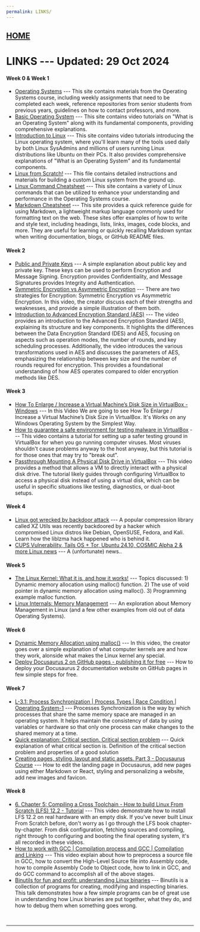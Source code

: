 ```yaml
---
permalink: LINKS/
---
```


## [HOME](../)

# **LINKS** --- Updated: 29 Oct 2024

#### Week 0 & Week 1

* [Operating Systems](https://os.vlsm.org/)
  --- This site contains materials from the Operating Systems course, including weekly assignments that need to be completed each week, reference repositories from senior students from previous years, guidelines on how to contact professors, and more.
* [Basic Operating System](https://www.youtube.com/watch?v=VjPgYcQqqN0&t=113s)
  --- This site contains video tutorials on "What is an Operating System" along with its fundamental components, providing comprehensive explanations.
* [Introduction to Linux](https://youtu.be/sWbUDq4S6Y8?si=3Ft90sXH5h6t9mL0)
  --- This site contains video tutorials introducing the Linux operating system, where you'll learn many of the tools used daily by both Linux SysAdmins and millions of users running Linux distributions like Ubuntu on their PCs. It also provides comprehensive explanations of "What is an Operating System" and its fundamental components.
* [Linux from Scratch!](https://www.linuxfromscratch.org/lfs/downloads/12.0/LFS-BOOK-12.0.pdf)
  --- This file contains detailed instructions and materials for building a custom Linux system from the ground up.
* [Linux Command Cheatsheet](https://www.geeksforgeeks.org/linux-commands-cheat-sheet/)
  --- This site contains a variety of Linux commands that can be utilized to enhance your understanding and performance in the Operating Systems course.
* [Markdown Cheatsheet](https://github.com/adam-p/markdown-here/wiki/Markdown-Cheatsheet)
  --- This site provides a quick reference guide for using Markdown, a lightweight markup language commonly used for formatting text on the web. These sites offer examples of how to write and style text, including headings, lists, links, images, code blocks, and more. They are useful for learning or quickly recalling Markdown syntax when writing documentation, blogs, or GitHub README files.

#### Week 2

* [Public and Private Keys](https://youtu.be/_zyKvPvh808?si=dRcLckgnnXT3QB0R)
  --- A simple explanation about public key and private key. These keys can be used to perform Encryption and Message Signing. Encryption provides Confidentiality, and Message Signatures provides Integrity and Authentication.
* [Symmetric Encryption vs Asymmetric Encryption](https://youtu.be/o_g-M7UBqI8?si=76Y3t4--6PR6etjz)
  --- There are two strategies for Encryption: Symmetric Encryption vs Asymmetric Encryption. In this video, the creator discuss each of their strengths and weaknesses, and provide a simple illustration of them both.
* [Introduction to Advanced Encryption Standard (AES)](https://youtu.be/3MPkc-PFSRI?si=381C14HmI1D9k9BU)
  --- The video provides an introduction to the Advanced Encryption Standard (AES), explaining its structure and key components. It highlights the differences between the Data Encryption Standard (DES) and AES, focusing on aspects such as operation modes, the number of rounds, and key scheduling processes. Additionally, the video introduces the various transformations used in AES and discusses the parameters of AES, emphasizing the relationship between key size and the number of rounds required for encryption. This provides a foundational understanding of how AES operates compared to older encryption methods like DES.

#### Week 3

* [How To Enlarge / Increase a Virtual Machine’s Disk Size in VirtualBox - Windows](https://youtu.be/n1YOlMlU-dg?si=_OKHjiUgcDm1bTzb)
  --- In this Video We are going to see How To Enlarge / Increase  a Virtual Machine’s Disk Size in VirtualBox.  It's Works on any Windows Operating System by the Simplest Way.
* [How to guarantee a safe environment for testing malware in VirtualBox](https://youtu.be/RuHhX-JqnKg?si=DtI66KbimemNB30E)
  --- This video contains a tutorial for setting up a safer testing ground in VirtualBox for when you go running computer viruses. Most viruses shouldn't cause problems anyway to the host anyway, but this tutorial is for those ones that may try to "break out".
* [Passthrough Mounting A Physical Disk Drive in VirtualBox](https://youtu.be/t9L_gH0b5zw?si=0n7UZ7KQbrnj-38G)
  --- This video provides a method that allows a VM to directly interact with a physical disk drive. The tutorial likely guides through configuring VirtualBox to access a physical disk instead of using a virtual disk, which can be useful in specific situations like testing, diagnostics, or dual-boot setups.

#### Week 4

* [Linux got wrecked by backdoor attack](https://youtu.be/bS9em7Bg0iU?si=4vFUtfDfyJopcY-_)
  --- A popular compression library called XZ Utils was recently backdoored by a hacker which compromised Linux distros like Debian, OpenSUSE, Fedora, and Kali. Learn how the liblzma hack happened who is behind it. 
* [CUPS Vulnerability, Tails OS + Tor, Ubuntu 24.10, COSMIC Alpha 2 & more Linux news](https://youtu.be/Oh9D8KVjMcA?si=ZcAawkdqWwGTI6cu)
  --- A (unfortunate) news..

#### Week 5

* [The Linux Kernel: What it is, and how it works!](https://youtu.be/JDfo2Lc7iLU?si=NyHWly3Vt9zai9kx)
  --- Topics discussed: 1) Dynamic memory allocation using malloc() function. 2) The use of void pointer in dynamic memory allocation using malloc(). 3) Programming example malloc function.
* [Linux Internals: Memory Management](https://youtu.be/FcZ5A-K2JUo?si=XQG0Z1uTILFwZFUr)
  --- An exploration about Memory Management in Linux (and a few other examples from old out of data Operating Systems).

#### Week 6

* [Dynamic Memory Allocation using malloc()](https://youtu.be/Vch7_YeGKH4?si=Q9HpdLa-pfjHByw6)
  --- In this video, the creator goes over a simple explanation of what computer kernels are and how they work, alonside what makes the Linux kernel any special.
* [Deploy Docusaurus 2 on GitHub pages - publishing it for free](https://youtu.be/NiHFqziyvyk?si=IWeYeph909Qe0P42)
  --- How to deploy your Docusaurus 2 documentation website on GitHub pages in few simple steps for free.

#### Week 7

* [L-3.1: Process Synchronization | Process Types | Race Condition | Operating System-1](https://youtu.be/3Eaw1SSIqRg?si=uj_DJ7WvjudONrNF)
  --- Processes Synchronization is the way by which processes that share the same memory space are managed in an operating system. It helps maintain the consistency of data by using variables or hardware so that only one process can make changes to the shared memory at a time. 
* [Quick explanation: Critical section. Critical section problem](https://youtu.be/BSX1YEoCVgA?si=BiHKiEairAOLEz6N)
  --- Quick explanation of what critical section is. Definition of the critical section problem and properties of a good solution
* [Creating pages, styling, layout and static assets. Part 3 - Docusaurus Course](https://youtu.be/-XHeXiKRnhs?si=zcck-rfV7FsDqHy1)
  --- How to edit the landing page in Docusaurus, add new pages using either Markdown or React, styling and personalizing a website, add new images and favicon.

#### Week 8

* [6. Chapter 5: Compiling a Cross Toolchain - How to build Linux From Scratch (LFS) 12.2 - Tutorial](https://youtu.be/vMdPHpPiy4Q?si=FoZIeM2yoCYQ6Sui)
  --- This video demonstrate how to install LFS 12.2 on real hardware with an empty disk. If you've never built Linux From Scratch before, don't worry as I go through the LFS book chapter-by-chapter. From disk configuration, fetching sources and compiling, right through to configuring and booting the final operating system, it's all recorded in these videos.
* [How to work with GCC | Compilation process and GCC | Compilation and Linking](https://youtu.be/Qn-PrsAKcco?si=_nnTPgvXCKkFNCFX)
  --- This video explain about how to preprocess a source file in GCC, how to convert the High-Level Source file into Assembly code, how to compile Assembly Code to Object code, how to link in GCC, and do GCC command to accomplish all of the above stages.
* [Binutils for fun and profit: understanding Linux binaries](https://youtu.be/htepUJY8nH8?si=ZJkdHyDQcPagAhoS)
  --- Binutils is a collection of programs for creating, modifying and inspecting binaries. This talk demonstrates how a few simple programs can be of great use in understanding how Linux binaries are put together, what they do, and how to debug them when something goes wrong.
<br>
<hr>
